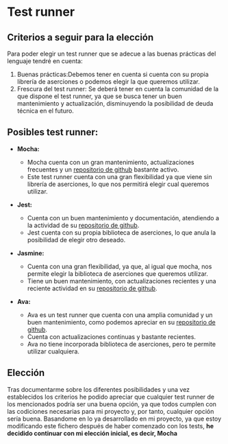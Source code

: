 # Test runner
## Criterios a seguir para la elección
Para poder elegir un test runner que se adecue a las buenas prácticas del lenguaje tendré en cuenta:

1.	Buenas prácticas:Debemos tener en cuenta si cuenta con su propia librería de aserciones o podemos elegir la que queremos utilizar.
2.	Frescura del test runner: Se deberá tener en cuenta la comunidad de la que dispone el test runner, ya que se busca tener un buen mantenimiento y actualización, disminuyendo la posibilidad de deuda técnica en el futuro.

## Posibles test runner:
* **Mocha:**
    - Mocha cuenta con un gran mantenimiento, actualizaciones frecuentes y un [repositorio de github](https://github.com/mochajs/mocha) bastante activo.
    - Este test runner cuenta con una gran flexibilidad ya que viene sin librería de aserciones, lo que nos permitirá elegir cual queremos utilizar. 

* **Jest:**
    - Cuenta con un buen mantenimiento y documentación, atendiendo a la actividad de su [repositorio de github]( https://github.com/facebook/jest).
    - Jest cuenta con su propia biblioteca de aserciones, lo que anula la posibilidad de elegir otro deseado.
    
* **Jasmine:**
    - Cuenta con una gran flexibilidad, ya que, al igual que mocha, nos permite elegir la biblioteca de aserciones que queremos utilizar.
    - Tiene un buen mantenimiento, con actualizaciones recientes y una reciente actividad en su [repositorio de github](https://github.com/jasmine/jasmine).

* **Ava:**
    - Ava es un test runner que cuenta con una amplia comunidad y un buen mantenimiento, como podemos apreciar en su [repositorio de github](https://github.com/avajs/ava).
    - Cuenta con actualizaciones continuas y bastante recientes.
    - Ava no tiene incorporada biblioteca de aserciones, pero te permite utilizar cualquiera.
    
## Elección
Tras documentarme sobre los diferentes posibilidades y una vez establecidos los criterios he podido apreciar que cualquier test runner de los mencionados podría ser una buena opción, ya que todos cumplen con las codiciones necesarias para mi proyecto y, por tanto, cualquier opción sería buena. Basandome en lo ya desarrollado en mi proyecto, ya que estoy modificando este fichero después de haber comenzado con los tests, **he decidido continuar con mi elección inicial, es decir, Mocha**